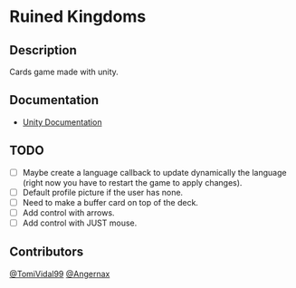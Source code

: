 # Ruined Kingdoms

## Description
Cards game made with unity.

## Documentation
- [Unity Documentation](https://docs.unity.com/)

## TODO
- [ ] Maybe create a language callback to update dynamically the language (right now you have to restart the game to apply changes).
- [ ] Default profile picture if the user has none.
- [ ] Need to make a buffer card on top of the deck.
- [ ] Add control with arrows.
- [ ] Add control with JUST mouse.

## Contributors
[@TomiVidal99](https://github.com/TomiVidal99)
[@Angernax](https://github.com/Angernax)
